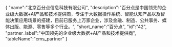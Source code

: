 {
	"name":"北京百分点信息科技有限公司",
	"description":"百分点是中国领先的企业级大数据+AI产品和技术提供商，专注于大数据操作系统、智能认知产品以及智能决策应用场景的搭建，目前已服务上万家企业，涉及金融、制造、公共事务、媒体出版、能源、零售等多个行业。",
	"short_name":"百分点",
	"id":"42",
	"partner_label":"中国领先的企业级大数据+AI产品和技术提供商",
	"tableName":"cms_partner"
}